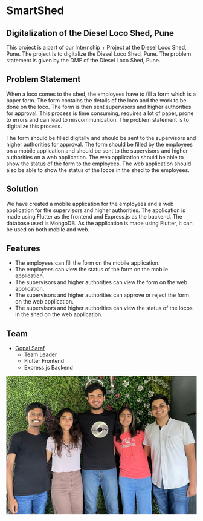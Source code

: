 # SmartShed

## Digitalization of the Diesel Loco Shed, Pune

This project is a part of our Internship + Project at the Diesel Loco Shed, Pune. The project is to digitalize the Diesel Loco Shed, Pune. The problem statement is given by the DME of the Diesel Loco Shed, Pune.

## Problem Statement

When a loco comes to the shed, the employees have to fill a form which is a paper form. The form contains the details of the loco and the work to be done on the loco. The form is then sent supervisors and higher authorities for approval. This process is time consuming, requires a lot of paper, prone to errors and can lead to miscommunication. The problem statement is to digitalize this process.

The form should be filled digitally and should be sent to the supervisors and higher authorities for approval. The form should be filled by the employees on a mobile application and should be sent to the supervisors and higher authorities on a web application. The web application should be able to show the status of the form to the employees. The web application should also be able to show the status of the locos in the shed to the employees.

## Solution

We have created a mobile application for the employees and a web application for the supervisors and higher authorities. The application is made using Flutter as the frontend and Express.js as the backend. The database used is MongoDB. As the application is made using Flutter, it can be used on both mobile and web.

## Features

- The employees can fill the form on the mobile application.
- The employees can view the status of the form on the mobile application.
- The supervisors and higher authorities can view the form on the web application.
- The supervisors and higher authorities can approve or reject the form on the web application.
- The supervisors and higher authorities can view the status of the locos in the shed on the web application.

## Team

- [Gopal Saraf](https://github.com/GopalSaraf)
  - Team Leader
  - Flutter Frontend
  - Express.js Backend

![Team](Team.jpg)
